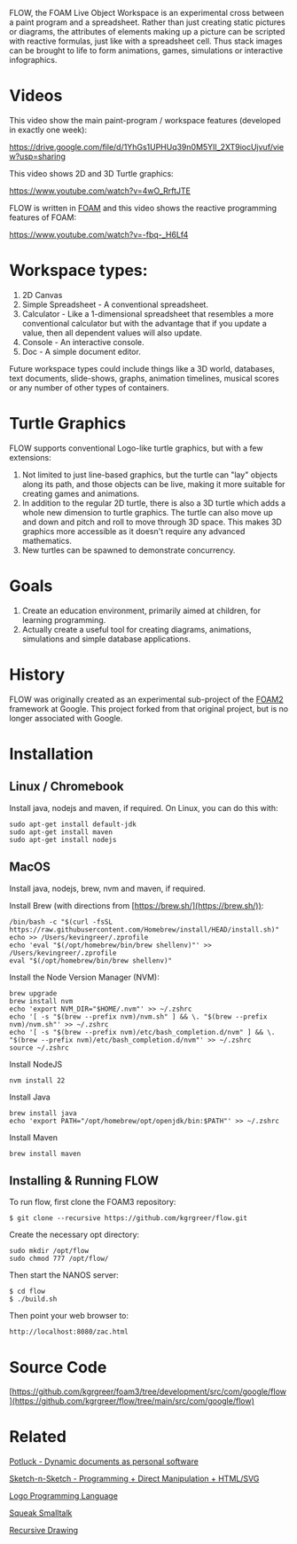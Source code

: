 FLOW, the FOAM Live Object Workspace is an experimental cross between a paint program and a spreadsheet.
Rather than just creating static pictures or diagrams, the attributes of elements making up a picture can
be scripted with reactive formulas, just like with a spreadsheet cell. Thus stack images can be brought to life
to form animations, games, simulations or interactive infographics.

# Videos
This video show the main paint-program / workspace features (developed in exactly one week):

https://drive.google.com/file/d/1YhGs1UPHUq39n0M5YIl_2XT9iocUjvuf/view?usp=sharing

This video shows 2D and 3D Turtle graphics:

https://www.youtube.com/watch?v=4wO_RrftJTE

FLOW is written in [FOAM](http://foamdev.com) and this video shows the reactive programming features of FOAM:

https://www.youtube.com/watch?v=-fbq-_H6Lf4

# Workspace types:
1. 2D Canvas
2. Simple Spreadsheet - A conventional spreadsheet.
3. Calculator - Like a 1-dimensional spreadsheet that resembles a more conventional calculator but with the advantage that if you update a value, then all dependent values will also update.
4. Console - An interactive console.
5. Doc - A simple document editor.

Future workspace types could include things like a 3D world, databases, text documents, slide-shows, graphs, animation timelines, musical scores or any number of other types of containers.

# Turtle Graphics
FLOW supports conventional Logo-like turtle graphics, but with a few extensions:
1. Not limited to just line-based graphics, but the turtle can "lay" objects along its path, and those objects can be live, making it more suitable for creating games and animations.
2. In addition to the regular 2D turtle, there is also a 3D turtle which adds a whole new dimension to turtle graphics. The turtle can also move up and down and pitch and roll to move through 3D space. This makes 3D graphics more accessible as it doesn't require any advanced mathematics.
3. New turtles can be spawned to demonstrate concurrency.

# Goals
1. Create an education environment, primarily aimed at children, for learning programming.
2. Actually create a useful tool for creating diagrams, animations, simulations and simple database applications.

# History
FLOW was originally created as an experimental sub-project of the [FOAM2](https://github.com/foam-framework/foam2) framework at Google. This project forked from that original project, but is no longer associated with Google.

# Installation
## Linux / Chromebook
Install java, nodejs and maven, if required. On Linux, you can do this with:

    sudo apt-get install default-jdk
    sudo apt-get install maven
    sudo apt-get install nodejs

## MacOS
Install java, nodejs, brew, nvm and maven, if required.

Install Brew (with directions from [https://brew.sh/](https://brew.sh/)):

    /bin/bash -c "$(curl -fsSL https://raw.githubusercontent.com/Homebrew/install/HEAD/install.sh)"
    echo >> /Users/kevingreer/.zprofile
    echo 'eval "$(/opt/homebrew/bin/brew shellenv)"' >> /Users/kevingreer/.zprofile
    eval "$(/opt/homebrew/bin/brew shellenv)"

Install the Node Version Manager (NVM):

    brew upgrade
    brew install nvm
    echo 'export NVM_DIR="$HOME/.nvm"' >> ~/.zshrc
    echo '[ -s "$(brew --prefix nvm)/nvm.sh" ] && \. "$(brew --prefix nvm)/nvm.sh"' >> ~/.zshrc
    echo '[ -s "$(brew --prefix nvm)/etc/bash_completion.d/nvm" ] && \. "$(brew --prefix nvm)/etc/bash_completion.d/nvm"' >> ~/.zshrc
    source ~/.zshrc

Install NodeJS

    nvm install 22

Install Java

    brew install java
    echo 'export PATH="/opt/homebrew/opt/openjdk/bin:$PATH"' >> ~/.zshrc

Install Maven

    brew install maven

## Installing & Running FLOW

To run flow, first clone the FOAM3 repository:

    $ git clone --recursive https://github.com/kgrgreer/flow.git

Create the necessary opt directory:

    sudo mkdir /opt/flow
    sudo chmod 777 /opt/flow/

Then start the NANOS server:

    $ cd flow
    $ ./build.sh

Then point your web browser to:

    http://localhost:8080/zac.html

# Source Code
[https://github.com/kgrgreer/foam3/tree/development/src/com/google/flow](https://github.com/kgrgreer/flow/tree/main/src/com/google/flow)

# Related
[Potluck - Dynamic documents as personal software](https://www.inkandswitch.com/potluck/)

[Sketch-n-Sketch - Programming + Direct Manipulation + HTML/SVG](https://ravichugh.github.io/sketch-n-sketch/)

[Logo Programming Language](https://en.wikipedia.org/wiki/Logo_(programming_language))

[Squeak Smalltalk](https://squeak.org/)

[Recursive Drawing](http://recursivedrawing.com/)
